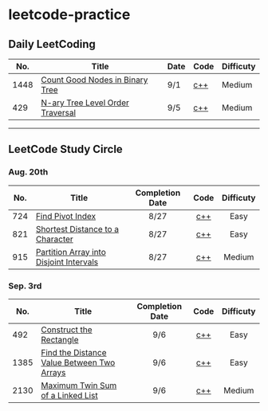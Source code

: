 # leetcode-practice

## Daily LeetCoding

|No.|Title|Date|Code|Difficuty|
|---|-----|----|----|---|
|1448|[Count Good Nodes in Binary Tree](https://leetcode.com/problems/count-good-nodes-in-binary-tree/)|9/1|[c++](https://github.com/Madfater/leetcode-practice/blob/master/Daily%20LeetCode/.1448/1448.cpp)|Medium|
|429|[N-ary Tree Level Order Traversal](https://leetcode.com/problems/n-ary-tree-level-order-traversal/)|9/5|[c++](https://github.com/Madfater/leetcode-practice/blob/master/Daily%20LeetCode/.429/429(ver.DFS).cpp)|Medium|

***

## LeetCode Study Circle

### Aug. 20th
|No.|Title|Completion Date|Code|Difficuty|
|---|-----|:--:|:--:|:--:|
|724|[Find Pivot Index](https://leetcode.com/problems/find-pivot-index/)|8/27|[c++](https://github.com/Madfater/leetcode-practice/blob/master/LeetCode%20Study%20Circle/Aug.20th/.724/724.cpp)|Easy|
|821|[Shortest Distance to a Character](https://leetcode.com/problems/shortest-distance-to-a-character/)|8/27|[c++](https://github.com/Madfater/leetcode-practice/blob/master/LeetCode%20Study%20Circle/Aug.20th/.724/724.cpp)|Easy|
|915|[Partition Array into Disjoint Intervals](https://leetcode.com/problems/partition-array-into-disjoint-intervals/)|8/27|[c++](https://github.com/Madfater/leetcode-practice/blob/master/LeetCode%20Study%20Circle/Aug.20th/.915/915.cpp)|Medium|

### Sep. 3rd
|No.|Title|Completion Date|Code|Difficuty
|---|-----|:--:|:--:|:--:|
|492|[Construct the Rectangle](https://leetcode.com/problems/construct-the-rectangle/)|9/6|[c++](https://github.com/Madfater/leetcode-practice/blob/master/LeetCode%20Study%20Circle/Sep.3rd/.492/492.cpp)|Easy|
|1385|[Find the Distance Value Between Two Arrays](https://leetcode.com/problems/find-the-distance-value-between-two-arrays/)|9/6|[c++](https://github.com/Madfater/leetcode-practice/blob/master/LeetCode%20Study%20Circle/Sep.3rd/.1385/1385.cpp)|Easy|
|2130|[Maximum Twin Sum of a Linked List](https://leetcode.com/problems/maximum-twin-sum-of-a-linked-list/)|9/6|[c++](https://github.com/Madfater/leetcode-practice/blob/master/LeetCode%20Study%20Circle/Sep.3rd/.2130/2130.cpp)|Medium|